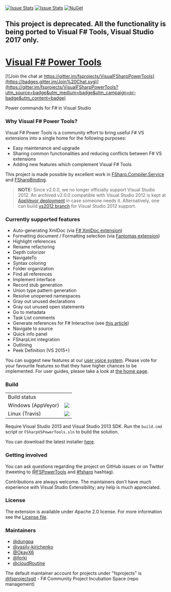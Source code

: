 [![Issue Stats](http://issuestats.com/github/fsprojects/VisualFSharpPowerTools/badge/issue)](http://issuestats.com/github/fsprojects/VisualFSharpPowerTools)
[![Issue Stats](http://issuestats.com/github/fsprojects/VisualFSharpPowerTools/badge/pr)](http://issuestats.com/github/fsprojects/VisualFSharpPowerTools)
[![NuGet](https://buildstats.info/nuget/FSharpVSPowerTools.Core)](https://www.nuget.org/packages/FSharpVSPowerTools.Core)

## This project is deprecated. All the functionality is being ported to Visual F# Tools, Visual Studio 2017 only. ##

[Visual F# Power Tools](https://visualstudiogallery.msdn.microsoft.com/136b942e-9f2c-4c0b-8bac-86d774189cff)
=====================

[![Join the chat at https://gitter.im/fsprojects/VisualFSharpPowerTools](https://badges.gitter.im/Join%20Chat.svg)](https://gitter.im/fsprojects/VisualFSharpPowerTools?utm_source=badge&utm_medium=badge&utm_campaign=pr-badge&utm_content=badge)

Power commands for F# in Visual Studio

### Why Visual F# Power Tools?
Visual F# Power Tools is a community effort to bring useful F# VS extensions into a single home for the following purposes:
 - Easy maintenance and upgrade
 - Sharing common functionalities and reducing conflicts between F# VS extensions
 - Adding new features which complement Visual F# Tools

This project is made possible by excellent work in [FSharp.Compiler.Service](https://github.com/fsharp/FSharp.Compiler.Service)
and [FSharpBinding](https://github.com/fsharp/fsharpbinding).

> **NOTE:** Since v2.0.0, we no longer officially support Visual Studio 2012.
An archived v2.0.0 compatible with Visual Studio 2012 is kept at [AppVeyor deployment](https://ci.appveyor.com/project/dungpa/visualfsharppowertools/branch/vs2012/artifacts)
 in case someone needs it.
Alternatively, one can build [vs2012 branch](https://github.com/fsprojects/VisualFSharpPowerTools/tree/vs2012) for Visual Studio 2012 support.

### Currently supported features
 - Auto-generating XmlDoc (via [F# XmlDoc extension](http://lorgonblog.wordpress.com/2010/12/04/source-code-for-f-xmldoc-extension/))
 - Formatting document / Formatting selection (via [Fantomas extension](https://github.com/dungpa/fantomas))
 - Highlight references
 - Rename refactoring
 - Depth colorizer
 - NavigateTo
 - Syntax coloring
 - Folder organization
 - Find all references
 - Implement interface
 - Record stub generation
 - Union type pattern generation
 - Resolve unopened namespaces
 - Gray out unused declarations
 - Gray out unused open statements
 - Go to metadata
 - Task List comments
 - Generate references for F# Interactive (see [this article](http://apollo13cn.blogspot.dk/2012/08/f-add-reference-addon.html))
 - Navigate to source
 - Quick info panel
 - FSharpLint integration
 - Outlining
 - Peek Definition (VS 2015+)

You can suggest new features at our [user voice system](http://vfpt.uservoice.com/). 
Please vote for your favourite features so that they have higher chances to be implemented. 
For user guides, please take a look at [the home page](http://fsprojects.github.io/VisualFSharpPowerTools/).

### Build 

<table>
  <tr>
    <td colspan="2">Build status</td>
  </tr>
  <tr>
    <td>Windows (AppVeyor)</td>
    <td><a href="https://ci.appveyor.com/project/dungpa/visualfsharppowertools"><img src="https://ci.appveyor.com/api/projects/status/9ii93nkif8hc6cdv/branch/master"></a></td>
  </tr>
  <tr>
    <td>Linux (Travis)</td>
    <td><a href="https://travis-ci.org/fsprojects/VisualFSharpPowerTools"><img src="https://travis-ci.org/fsprojects/VisualFSharpPowerTools.svg?branch=master"></a></td>
  </tr>
</table>

Require Visual Studio 2013 and Visual Studio 2013 SDK. 
Run the `build.cmd` script or `FSharpVSPowerTools.sln` to build the solution.

You can download the latest installer [here](https://ci.appveyor.com/project/dungpa/visualfsharppowertools/branch/master/artifacts).

### Getting involved

You can ask questions regarding the project on GitHub issues or on Twitter (tweeting to [@FSPowerTools](https://twitter.com/FSPowerTools) and [#fsharp](https://twitter.com/search?f=realtime&q=%23fsharp&src=typd) hashtag).

Contributions are always welcome.
The maintainers don't have much experience with Visual Studio Extensibility; any help is much appreciated.

### License
The extension is available under Apache 2.0 license. For more information see the [License file](LICENSE.txt).

### Maintainers

- [@dungpa](https://github.com/dungpa)
- [@vasily-kirichenko](https://github.com/vasily-kirichenko)
- [@OkayX6](https://github.com/OkayX6)
- [@forki](https://github.com/forki)
- [@cloudRoutine](https://github.com/cloudRoutine)

The default maintainer account for projects under "fsprojects" is [@fsprojectsgit](https://github.com/fsprojectsgit) - F# Community Project Incubation Space (repo management)
